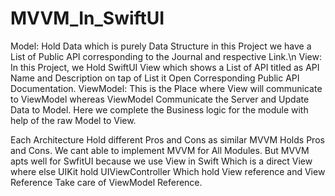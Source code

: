 # MVVM_In_SwiftUI

Model: Hold Data which is purely Data Structure in this Project we have a List of Public API corresponding to the Journal and respective Link.\n
View: In this Project, we Hold SwiftUI View which shows a List of API titled as API Name and Description on tap of List it Open Corresponding Public API Documentation.
ViewModel: This is the Place where View will communicate to ViewModel whereas ViewModel Communicate the Server and Update Data to Model. Here we complete the Business logic for the module with help of the raw Model to View.

Each Architecture Hold different Pros and Cons as similar MVVM Holds Pros and Cons. We cant able to implement MVVM for All Modules. But MVVM apts well for SwfitUI because we use View in Swift Which is a direct View where else UIKit hold UIViewController Which hold View reference and View Reference Take care of ViewModel Reference.
